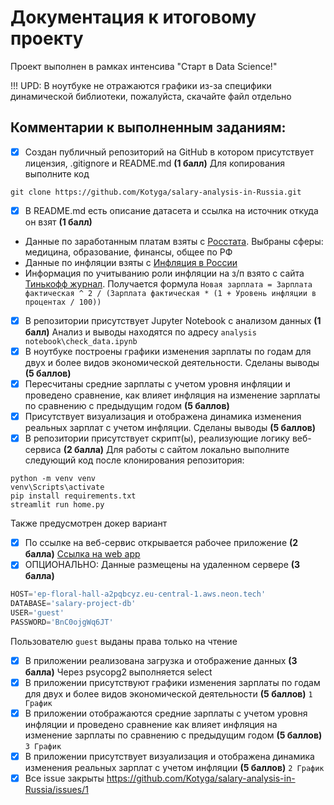 # Документация к итоговому проекту

Проект выполнен в рамках интенсива "Старт в Data Science!"

!!! UPD: В ноутбуке не отражаются графики из-за специфики динамической библиотеки, пожалуйста, скачайте файл отдельно 

## Комментарии к выполненным заданиям:

- [x] Cоздан публичный репозиторий на GitHub в котором присутствует лицензия, .gitignore и README.md **(1 балл)**
Для копирования выполните код
```shell
git clone https://github.com/Kotyga/salary-analysis-in-Russia.git
```
- [x] В README.md есть описание датасета и ссылка на источник откуда он взят **(1 балл)**
        
+ Данные по заработанным платам взяты с [Росстата](https://rosstat.gov.ru/labor_market_employment_salaries). 
Выбраны сферы: медицина, образование, финансы, общее по РФ
+ Данные по инфляции взяты с [Инфляция в России](https://уровень-инфляции.рф/таблицы-инфляции)
+ Информация по учитыванию роли инфляции на з/п взято с сайта [Тинькофф журнал](https://journal.tinkoff.ru/ask/calc-salary/). Получается формула `Новая зарплата = Зарплата фактическая ^ 2 / (Зарплата фактическая * (1 + Уровень инфляции в процентах / 100))`
- [x] В репозитории присутствует Jupyter Notebook с анализом данных **(1 балл)**
Анализ и выводы находятся по адресу `analysis notebook\check_data.ipynb`
- [x] В ноутбуке построены графики изменения зарплаты по годам для двух и более видов экономической деятельности. Сделаны выводы **(5 баллов)**
- [x] Пересчитаны средние зарплаты с учетом уровня инфляции и проведено сравнение, как влияет инфляция на изменение зарплаты по сравнению с предыдущим годом **(5 баллов)**
- [x] Присутствует визуализация и отображена динамика изменения реальных зарплат с учетом инфляции. Сделаны выводы  **(5 баллов)**
- [x] В репозитории присутствует скрипт(ы), реализующие логику веб-сервиса **(2 балла)**
Для работы с сайтом локально выполните следующий код после клонирования репозитория:
```shell
python -m venv venv
venv\Scripts\activate
pip install requirements.txt
streamlit run home.py
```
Также предусмотрен докер вариант
- [x] По ссылке на веб-сервис открывается рабочее приложение **(2 балла)**
[Ссылка на web app](https://salary-analysis-in-russia.streamlit.app/)
- [x] ОПЦИОНАЛЬНО: Данные размещены на удаленном сервере **(3 балла)**
```python
HOST='ep-floral-hall-a2pqbcyz.eu-central-1.aws.neon.tech'
DATABASE='salary-project-db'
USER='guest'
PASSWORD='BnC0ojgWq6JT'
```
Пользователю `guest` выданы права только на чтение
- [x] В приложении реализована загрузка и отображение данных **(3 балла)**
Через psycopg2 выполняется select
- [x] В приложении присутствуют графики изменения зарплаты по годам для двух и более видов экономической деятельности **(5 баллов)**
`1 График`
- [x] В приложении отображаются средние зарплаты с учетом уровня инфляции и проведено сравнение как влияет инфляция на изменение зарплаты по сравнению с предыдущим годом **(5 баллов)**
`3 График`
- [x] В приложении присутствует визуализация и отображена динамика изменения реальных зарплат с учетом инфляции **(5 баллов)**
`2 График`
- [x] Все issue закрыты https://github.com/Kotyga/salary-analysis-in-Russia/issues/1